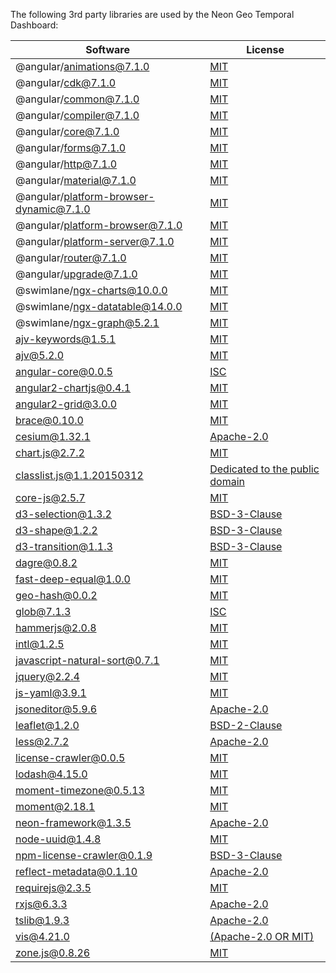The following 3rd party libraries are used by the Neon Geo Temporal Dashboard:

| Software  | License |
| ---  | --- |
| @angular/animations@7.1.0 | [MIT](https://github.com/angular/angular) |
| @angular/cdk@7.1.0 | [MIT](https://github.com/angular/material2/raw/master/LICENSE) |
| @angular/common@7.1.0 | [MIT](https://github.com/angular/angular) |
| @angular/compiler@7.1.0 | [MIT](https://github.com/angular/angular) |
| @angular/core@7.1.0 | [MIT](https://github.com/angular/angular) |
| @angular/forms@7.1.0 | [MIT](https://github.com/angular/angular) |
| @angular/http@7.1.0 | [MIT](https://github.com/angular/angular) |
| @angular/material@7.1.0 | [MIT](https://github.com/angular/material2/raw/master/LICENSE) |
| @angular/platform-browser-dynamic@7.1.0 | [MIT](https://github.com/angular/angular) |
| @angular/platform-browser@7.1.0 | [MIT](https://github.com/angular/angular) |
| @angular/platform-server@7.1.0 | [MIT](https://github.com/angular/angular) |
| @angular/router@7.1.0 | [MIT](https://github.com/angular/angular) |
| @angular/upgrade@7.1.0 | [MIT](https://github.com/angular/angular) |
| @swimlane/ngx-charts@10.0.0 | [MIT](https://github.com/swimlane/ngx-charts/raw/master/LICENSE.md) |
| @swimlane/ngx-datatable@14.0.0 | [MIT](https://github.com/swimlane/ngx-datatable/raw/master/LICENSE) |
| @swimlane/ngx-graph@5.2.1 | [MIT](https://github.com/swimlane/ngx-graph/raw/master/LICENSE) |
| ajv-keywords@1.5.1 | [MIT](https://github.com/epoberezkin/ajv-keywords/raw/master/LICENSE) |
| ajv@5.2.0 | [MIT](https://github.com/epoberezkin/ajv/raw/master/LICENSE) |
| angular-core@0.0.5 | [ISC](undefined) |
| angular2-chartjs@0.4.1 | [MIT](https://github.com/emn178/angular2-chartjs/raw/master/LICENSE.txt) |
| angular2-grid@3.0.0 | [MIT](https://github.com/BTMorton/angular2-grid/raw/master/LICENSE) |
| brace@0.10.0 | [MIT](https://github.com/thlorenz/brace/raw/master/LICENSE) |
| cesium@1.32.1 | [Apache-2.0](https://github.com/AnalyticalGraphicsInc/cesium/raw/master/LICENSE.md) |
| chart.js@2.7.2 | [MIT](https://github.com/chartjs/Chart.js/raw/master/LICENSE.md) |
| classlist.js@1.1.20150312 | [Dedicated to the public domain](https://github.com/eligrey/classList.js/raw/master/LICENSE.md) |
| core-js@2.5.7 | [MIT](https://github.com/zloirock/core-js/raw/master/LICENSE) |
| d3-selection@1.3.2 | [BSD-3-Clause](https://github.com/d3/d3-selection/raw/master/LICENSE) |
| d3-shape@1.2.2 | [BSD-3-Clause](https://github.com/d3/d3-shape/raw/master/LICENSE) |
| d3-transition@1.1.3 | [BSD-3-Clause](https://github.com/d3/d3-transition/raw/master/LICENSE) |
| dagre@0.8.2 | [MIT](https://github.com/dagrejs/dagre/raw/master/LICENSE) |
| fast-deep-equal@1.0.0 | [MIT](https://github.com/epoberezkin/fast-deep-equal/raw/master/LICENSE) |
| geo-hash@0.0.2 | [MIT](https://github.com/Wayla/geo-hash) |
| glob@7.1.3 | [ISC](https://github.com/isaacs/node-glob/raw/master/LICENSE) |
| hammerjs@2.0.8 | [MIT](https://github.com/hammerjs/hammer.js/raw/master/LICENSE.md) |
| intl@1.2.5 | [MIT](https://github.com/andyearnshaw/Intl.js/raw/master/LICENSE.txt) |
| javascript-natural-sort@0.7.1 | [MIT](https://github.com/Bill4Time/javascript-natural-sort) |
| jquery@2.2.4 | [MIT](https://github.com/jquery/jquery/raw/master/LICENSE.txt) |
| js-yaml@3.9.1 | [MIT](https://github.com/nodeca/js-yaml/raw/master/LICENSE) |
| jsoneditor@5.9.6 | [Apache-2.0](https://github.com/josdejong/jsoneditor/raw/master/LICENSE) |
| leaflet@1.2.0 | [BSD-2-Clause](https://github.com/Leaflet/Leaflet/raw/master/LICENSE) |
| less@2.7.2 | [Apache-2.0](https://github.com/less/less.js/raw/master/LICENSE) |
| license-crawler@0.0.5 | [MIT](https://github.com/marcelwinh/license-crawler/raw/master/LICENSE) |
| lodash@4.15.0 | [MIT](https://github.com/lodash/lodash/raw/master/LICENSE) |
| moment-timezone@0.5.13 | [MIT](https://github.com/moment/moment-timezone/raw/master/LICENSE) |
| moment@2.18.1 | [MIT](https://github.com/moment/moment/raw/master/LICENSE) |
| neon-framework@1.3.5 | [Apache-2.0](https://github.com/NextCenturyCorporation/neon) |
| node-uuid@1.4.8 | [MIT](https://raw.github.com/broofa/node-uuid/master/LICENSE.md) |
| npm-license-crawler@0.1.9 | [BSD-3-Clause](https://github.com/mwittig/npm-license-crawler/raw/master/LICENSE) |
| reflect-metadata@0.1.10 | [Apache-2.0](https://github.com/rbuckton/reflect-metadata/raw/master/LICENSE) |
| requirejs@2.3.5 | [MIT](https://github.com/jrburke/r.js) |
| rxjs@6.3.3 | [Apache-2.0](https://github.com/reactivex/rxjs/raw/master/LICENSE.txt) |
| tslib@1.9.3 | [Apache-2.0](https://github.com/Microsoft/tslib/raw/master/LICENSE.txt) |
| vis@4.21.0 | [(Apache-2.0 OR MIT)](https://github.com/almende/vis/raw/master/LICENSE-APACHE-2.0) |
| zone.js@0.8.26 | [MIT](https://github.com/angular/zone.js/raw/master/LICENSE) |
